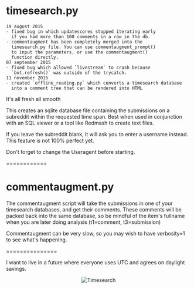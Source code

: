 timesearch.py
=============

    19 august 2015
    - fixed bug in which updatescores stopped iterating early
      if you had more than 100 comments in a row in the db.
    - commentaugment has been completely merged into the
      timesearch.py file. You can use commentaugment_prompt()
      to input the parameters, or use the commentaugment()
      function directly.
    07 september 2015
    - fixed bug which allowed `livestream` to crash because
      `bot.refresh()` was outside of the trycatch.
    11 november 2015
    - created `offline_reading.py` which converts a timesearch database
      into a comment tree that can be rendered into HTML

It's all fresh all smooth

This creates an sqlite database file containing the submissions on a subreddit within the requested time span. Best when used in conjunction with an SQL viewer or a tool like Redmash to create text files.

If you leave the subreddit blank, it will ask you to enter a username instead. This feature is not 100% perfect yet.

Don't forget to change the Useragent before starting.

============

commentaugment.py
==============

The commentaugment script will take the submissions in one of your timesearch databases, and get their comments. These comments will be packed back into the same database, so be mindful of the item's fullname when you are later doing analysis (t1=comment, t3=submission)

Commentaugment can be very slow, so you may wish to have verbosity=1 to see what's happening.

===============

I want to live in a future where everyone uses UTC and agrees on daylight savings.

<p align="center">
  <img src="https://github.com/voussoir/reddit/blob/master/.GitImages/timesearch_logo_256.png?raw=true" alt="Timesearch"/>
</p>
